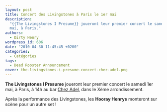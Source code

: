 ```yaml
---
layout: post
title: Concert des Livingstones à Paris le 1er mai
description:
  "{{The Livingstones I Presume}} joueront leur premier concert le samedi 1er
  mai, à Paris."
authors:
  - Dirty Henry
wordpress_id: 606
date: "2010-04-30 11:45:45 +0200"
categories:
  - Catégories
tags:
  - Dead Rooster Announcement
cover: the-livingstones-i-presume-concert-chez-adel.png
---
```


**The Livingstones I Presume** joueront leur premier concert le samedi 1er mai,
à Paris, à 14h au bar [Chez Adel](https://www.timeout.fr/paris/bar/chez-adel),
dans le Xème arrondissement.

Après la performance des Livingstones, les **Hooray Henrys** monteront sur scène
pour un autre set !
